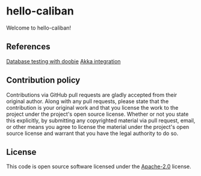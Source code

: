 # hello-caliban #

Welcome to hello-caliban!


## References

[Database testing with doobie](https://blog.softwaremill.com/testing-doobie-programs-425517c1c295)
[Akka integration](https://medium.com/@ghostdogpr/combining-zio-and-akka-to-enable-distributed-fp-in-scala-61ffb81e3283)

## Contribution policy ##

Contributions via GitHub pull requests are gladly accepted from their original author. Along with
any pull requests, please state that the contribution is your original work and that you license
the work to the project under the project's open source license. Whether or not you state this
explicitly, by submitting any copyrighted material via pull request, email, or other means you
agree to license the material under the project's open source license and warrant that you have the
legal authority to do so.

## License ##

This code is open source software licensed under the
[Apache-2.0](http://www.apache.org/licenses/LICENSE-2.0) license.
